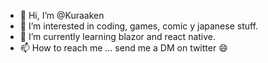- 👋 Hi, I’m @Kuraaken
- 👀 I’m interested in coding, games, comic y japanese stuff.
- 🌱 I’m currently learning blazor and react native.
- 📫 How to reach me ... send me a DM on twitter 😄

<!---
Kuraaken/Kuraaken is a ✨ special ✨ repository because its `README.md` (this file) appears on your GitHub profile.
You can click the Preview link to take a look at your changes.
--->
